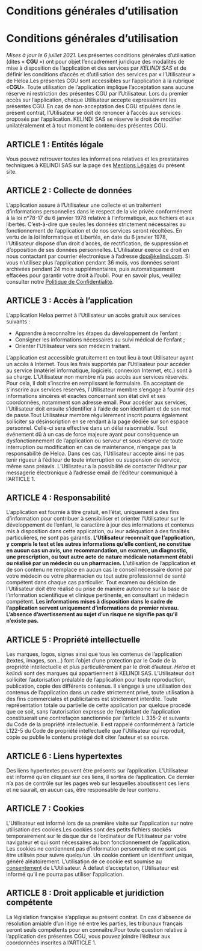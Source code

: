 Conditions générales d’utilisation
==================================

Conditions générales d’utilisation
==================================

_Mises à jour le 6 juillet 2021._ Les présentes conditions générales d’utilisation (dites « **CGU** ») ont pour objet l’encadrement juridique des modalités de mise à disposition de l’application et des services par _KELINDI SAS_ et de définir les conditions d’accès et d’utilisation des services par « l’Utilisateur » de Heloa.Les présentes CGU sont accessibles sur l’application à la rubrique «**CGU**». Toute utilisation de l’application implique l’acceptation sans aucune réserve ni restriction des présentes CGU par l’Utilisateur. Lors du premier accès sur l’application, chaque Utilisateur accepte expressément les présentes CGU. En cas de non-acceptation des CGU stipulées dans le présent contrat, l’Utilisateur se doit de renoncer à l’accès aux services proposés par l’application. KELINDI SAS se réserve le droit de modifier unilatéralement et à tout moment le contenu des présentes CGU.

ARTICLE 1 : Entités légale
--------------------------

Vous pouvez retrouver toutes les informations relatives et les prestataires techniques à KELINDI SAS sur la page des [Mentions Légales](https://heloa.app/mentions-legales/) du présent site.

ARTICLE 2 : Collecte de données
-------------------------------

‍L’application assure à l’Utilisateur une collecte et un traitement d’informations personnelles dans le respect de la vie privée conformément à la loi n°78-17 du 6 janvier 1978 relative à l’informatique, aux fichiers et aux libertés. C’est-à-dire que seules les données strictement nécessaires au fonctionnement de l’application et de nos services seront récoltées. En vertu de la loi Informatique et Libertés, en date du 6 janvier 1978, l’Utilisateur dispose d’un droit d’accès, de rectification, de suppression et d’opposition de ses données personnelles. L’Utilisateur exerce ce droit en nous contactant par courrier électronique à l’adresse dpo@kelindi.com. Si vous n’utilisez plus l’application pendant 36 mois, vos données seront archivées pendant 24 mois supplémentaires, puis automatiquement effacées pour garantir votre droit à l’oubli. Pour en savoir plus, veuillez consulter notre [Politique de Confidentialité](https://heloa.app/privacy/).

ARTICLE 3 : Accès à l’application
---------------------------------

L’application Heloa permet à l’Utilisateur un accès gratuit aux services suivants :

*   Apprendre à reconnaître les étapes du développement de l’enfant ;
*   Consigner les informations nécessaires au suivi médical de l’enfant ;
*   Orienter l’Utilisateur vers son médecin traitant.

L’application est accessible gratuitement en tout lieu à tout Utilisateur ayant un accès à Internet. Tous les frais supportés par l’Utilisateur pour accéder au service (matériel informatique, logiciels, connexion Internet, etc.) sont à sa charge. L’Utilisateur non membre n’a pas accès aux services réservés. Pour cela, il doit s’inscrire en remplissant le formulaire. En acceptant de s’inscrire aux services réservés, l’Utilisateur membre s’engage à fournir des informations sincères et exactes concernant son état civil et ses coordonnées, notamment son adresse email. Pour accéder aux services, l’Utilisateur doit ensuite s’identifier à l’aide de son identifiant et de son mot de passe.Tout Utilisateur membre régulièrement inscrit pourra également solliciter sa désinscription en se rendant à la page dédiée sur son espace personnel. Celle-ci sera effective dans un délai raisonnable. Tout événement dû à un cas de force majeure ayant pour conséquence un dysfonctionnement de l’application ou serveur et sous réserve de toute interruption ou modification en cas de maintenance, n’engage pas la responsabilité de Heloa. Dans ces cas, l’Utilisateur accepte ainsi ne pas tenir rigueur à l’éditeur de toute interruption ou suspension de service, même sans préavis. L’Utilisateur a la possibilité de contacter l’éditeur par messagerie électronique à l’adresse email de l’éditeur communiqué à l’ARTICLE 1.

ARTICLE 4 : Responsabilité
--------------------------

‍L’application est fournie à titre gratuit, en l’état, uniquement à des fins d’information pour contribuer à sensibiliser et orienter l’Utilisateur sur le développement de l’enfant, le caractère à jour des informations et contenus mis à disposition dans cette application, ou leur adéquation à des finalités particulières, ne sont pas garantis. **L’Utilisateur reconnaît que l’application, y compris le test et les autres informations qu’elle contient, ne constitue en aucun cas un avis, une recommandation, un examen, un diagnostic, une prescription, ou tout autre acte de nature médicale notamment établi ou réalisé par un médecin ou un pharmacien.** L’utilisation de l’application et de son contenu ne remplace en aucun cas le conseil nécessaire donné par votre médecin ou votre pharmacien ou tout autre professionnel de santé compétent dans chaque cas particulier. Tout examen ou décision de l’Utilisateur doit être réalisé ou prise de manière autonome sur la base de l’information scientifique et clinique pertinente, en consultant un médecin compétent. **Les informations mises à disposition dans le cadre de l’application servent uniquement d’informations de premier niveau. L’absence d’avertissement au sujet d’un risque ne signifie pas qu’il n’existe pas.**

ARTICLE 5 : Propriété intellectuelle
------------------------------------

‍Les marques, logos, signes ainsi que tous les contenus de l’application (textes, images, son…) font l’objet d’une protection par le Code de la propriété intellectuelle et plus particulièrement par le droit d’auteur. _Heloa_ et _kelindi_ sont des marques qui appartiennent à KELINDI SAS. L’Utilisateur doit solliciter l’autorisation préalable de l’application pour toute reproduction, publication, copie des différents contenus. Il s’engage à une utilisation des contenus de l’application dans un cadre strictement privé, toute utilisation à des fins commerciales et publicitaires est strictement interdite. Toute représentation totale ou partielle de cette application par quelque procédé que ce soit, sans l’autorisation expresse de l’exploitant de l’application constituerait une contrefaçon sanctionnée par l’article L 335-2 et suivants du Code de la propriété intellectuelle. Il est rappelé conformément à l’article L122-5 du Code de propriété intellectuelle que l’Utilisateur qui reproduit, copie ou publie le contenu protégé doit citer l’auteur et sa source.

ARTICLE 6 : Liens hypertextes
-----------------------------

‍Des liens hypertextes peuvent être présents sur l’application. L’Utilisateur est informé qu’en cliquant sur ces liens, il sortira de l’application. Ce dernier n’a pas de contrôle sur les pages web sur lesquelles aboutissent ces liens et ne saurait, en aucun cas, être responsable de leur contenu.

ARTICLE 7 : Cookies
-------------------

‍L’Utilisateur est informé lors de sa première visite sur l’application sur notre utilisation des cookies.Les cookies sont des petits fichiers stockés temporairement sur le disque dur de l’ordinateur de l’Utilisateur par votre navigateur et qui sont nécessaires au bon fonctionnement de l’application. Les cookies ne contiennent pas d’information personnelle et ne sont pas être utilisés pour suivre quelqu’un. Un cookie contient un identifiant unique, généré aléatoirement. L’utilisation de ce cookie est soumise au [consentement](https://heloa.app/fr/blog/parents/sexualite/le-consentement) de L’Utilisateur. À défaut d’acceptation, l’Utilisateur est informé qu’il ne pourra pas utiliser l’application.

ARTICLE 8 : Droit applicable et juridiction compétente
------------------------------------------------------

‍La législation française s’applique au présent contrat. En cas d’absence de résolution amiable d’un litige né entre les parties, les tribunaux français seront seuls compétents pour en connaître.Pour toute question relative à l’application des présentes CGU, vous pouvez joindre l’éditeur aux coordonnées inscrites à l’ARTICLE 1.